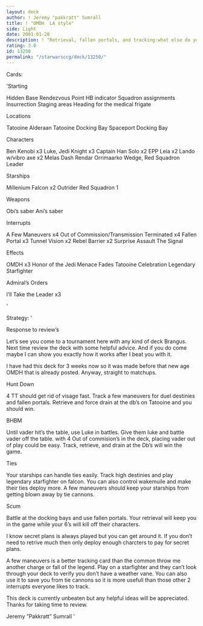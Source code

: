 ```yaml
---
layout: deck
author: ! Jeremy "pakkratt" Sumrall
title: ! "OMDH  LA style"
side: Light
date: 2001-01-28
description: ! "Retrieval, fallen portals, and tracking:what else do you need?"
rating: 3.0
id: 13250
permalink: "/starwarsccg/deck/13250/"
---
```

Cards: 

'Starting

Hidden Base
Rendezvous Point
HB indicator
Squadron assignments
Insurrection
Staging areas
Heading for the medical frigate

Locations

Tatooine
Alderaan
Tatooine Docking Bay
Spaceport Docking Bay

Characters

Ben Kenobi x3
Luke, Jedi Knight x3
Captain Han Solo x2
EPP Leia x2
Lando w/vibro axe x2
Melas
Dash Rendar
Orrimaarko
Wedge, Red Squadron Leader

Starships

Millenium Falcon x2
Outrider
Red Squadron 1

Weapons

Obi’s saber
Ani’s saber

Interrupts

A Few Maneuvers x4
Out of Commission/Transmission Terminated x4
Fallen Portal x3
Tunnel Vision x2
Rebel Barrier x2
Surprise Assault
The Signal

Effects

OMDH x3
Honor of the Jedi
Menace Fades
Tatooine Celebration
Legendary Starfighter

Admiral’s Orders

I’ll Take the Leader x3

'

Strategy: '

Response to review’s



Let’s see you come to a tournament here with any kind of deck Brangus. Next time review the deck with some helpful advice. And if you do come maybe I can show you exactly how it works after I beat you with it.


I have had this deck for 3 weeks now so it was made before that new age OMDH that is already posted. Anyway, straight to matchups.


Hunt Down

4 TT should get rid of visage fast.  Track a few maneuvers for duel destinies and fallen portals. Retrieve and force drain at the db’s on Tatooine and you should win.


BHBM

Until vader hit’s the table, use Luke in battles. Give them luke and battle vader off the table. with 4 Out of commision’s in the deck, placing vader out of play could be easy. Track, retrieve, and drain at the Db’s will win the game.


Ties

Your starships can handle ties easily.	Track high destinies and play legendary starfighter on falcon.	You can also control wakemuile and make their ties deploy more. A few maneuvers should keep your starships from getting blown away by tie cannons.


Scum

Battle at the docking bays and use fallen portals. Your retrieval will keep you in the game while your 6’s will kill off their characters.



I know secret plans is always played but you can get around it. If you don’t need to retrive much then only deploy enough charcters to pay for secret plans.


A few maneuvers is a better tracking card than the common throw me another charge or fall of the legend. Play on a starfighter and they can’t look through your deck to verify you don’t have a weather vane. You can also use it to save you from tie cannons so it is more usefull than those other 2 interrupts everyone likes to track.


This deck is currently unbeaten but any helpful ideas will be appreciated. Thanks for taking time to review.


Jeremy ”Pakkratt” Sumrall	  '
